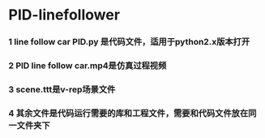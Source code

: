 # PID-linefollower
### 1 line follow car PID.py 是代码文件，适用于python2.x版本打开
### 2 PID line follow car.mp4是仿真过程视频
### 3 scene.ttt是v-rep场景文件
### 4 其余文件是代码运行需要的库和工程文件，需要和代码文件放在同一文件夹下
